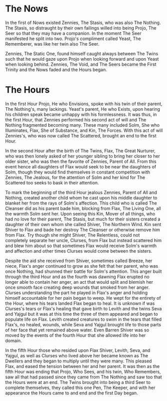 # The Nows

In the first of Nows existed Zennies, The Stasis, who was also The Nothing. The Stasis, so distraught by their own failings willed into being Projo, The Seer so that they may have a companion. In the moment The Seer manifested he split into two. Projo's compliment called Yeast, The Rememberer, was like her twin also The Seer.

Zennies, The Static One, found himself caught always between The Twins such that he would gaze upon Projo when looking forward and upon Yeast when looking behind. Zennies, The Void, and The Seers became the First Trinity and the Nows faded and the Hours began. 

# The Hours

In the first Hour Projo, He who Envisions, spoke with his twin of their parent, The Nothing's, many lackings. Yeast's parent, He who Exists, upon hearing his children speak became unhappy with his formlessness. It was thus, in the first Hour, that Zennies performed his second act of will and The Nothing fragmented becoming many. These many included Solm, She who Illuminates, Flax, She of Substance, and Kin, The Forces. With this act of will Zennies's, who was now called The Scattered, brought an end to the first Hour. 

In the second Hour after the birth of The Twins, Flax, The Great Nurturer, who was then lonely asked of her younger sibling to bring her closer to her older sister, who was then the favorite of Zennies, Parent of All. From this event hence all daughters of Flax would seek to be near the daughters of Solm, though they would find themselves in constant competition with Zennies, The Jealous, for the attention of Solm and her kind for The Scattered too seeks to bask in their attention. 

To mark the beginning of the third Hour jealous Zennies, Parent of All and Nothing, created another child whom he cast upon his middle daughter to blanket her from the rays of Solm's affection. This child who is called The Cleanser did as his parent bade him, blocking from Flax, The Living One, all the warmth Solm sent her. Upon seeing this Kin, Mover of all things, who had no love for their parent, The Stasis, but much for their sisters created a daughter of their own whom she called Shiver, The Northern Wind. Kin sent Shiver to Flax and bade her destroy The Cleanser or otherwise remove him from Flax. Try though she might Shiver, The Relentless, could not completely separate her uncle, Clurses, from Flax but instead scattered him and blew him about so that sometimes Flax would receive Solm's warmth and affection and other times Clurses would come between the sisters. 

Despite the aid she received from Shiver, sometimes called Breeze, her niece, Flax's anger continued to grow as she felt that her parent, who was once Nothing, had shunned their battle for Solm's attention. This anger built through the third Hour and as the fourth was dawning Flax erupted no longer able to contain her anger, an act that would split and blemish her once smooth face creating deep wounds that smoked from her anger. Clurses understanding the part he played in Flax's anger and holding himself accountable for her pain began to weep. He wept for the entirety of the Hour, where his tears landed Flax began to heal. It is unknown if was Clurses's tears or Flax's healing that gave birth to Levith and the twins Seva and Yajgul but it was at this time the three of them appeared and began to populate life on Flax. Levith created creatures to swim in the tears that filled Flax's, no healed, wounds, while Seva and Yajgul brought life to those parts of her face that yet remained above water. Even Barren Shiver was so moved by the events of the fourth Hour that she allowed life into her domain. 

In the fifth Hour those who resided upon Flax Shiver, Levith, Seva, and Yajgul, as well as Clurses who lived above her became known as The Dwellers and they began to multiply until they were many. This pleased Flax, and eased the tension between her and her parent. It was then as the fifth Hour was ending that Projo, Who Sees, and his twin, Who Remembers, saw all that had passed since they came from The Nothing and saw too that the Hours were at an end. The Twins brought into being a third Seer to complete themselves, they called this one Pen, The Keeper, and with her appearance the Hours came to and end and the first Day began. 
